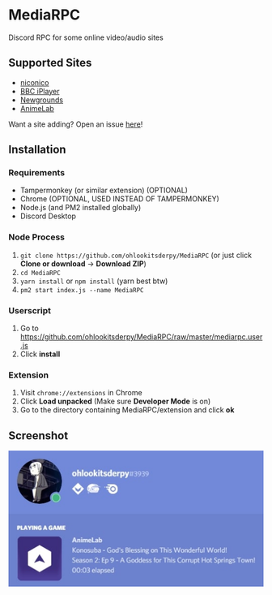 # MediaRPC
Discord RPC for some online video/audio sites

## Supported Sites
* [niconico](https://www.nicovideo.jp)
* [BBC iPlayer](https://www.bbc.co.uk/iplayer)
* [Newgrounds](https://www.newgrounds.com)
* [AnimeLab](https://www.animelab.com)

Want a site adding? Open an issue [here](https://github.com/ohlookitsderpy/MediaRPC/issues/new?assignees=&labels=enhancement&template=new-site.md&title=)!

## Installation 
### Requirements
* Tampermonkey (or similar extension) (OPTIONAL)
* Chrome (OPTIONAL, USED INSTEAD OF TAMPERMONKEY)
* Node.js (and PM2 installed globally)
* Discord Desktop

### Node Process
1. ``git clone https://github.com/ohlookitsderpy/MediaRPC`` (or just click **Clone or download** -> **Download ZIP**)
2. ``cd MediaRPC``
3. ``yarn install`` or ``npm install`` (yarn best btw)
4. ``pm2 start index.js --name MediaRPC``

### Userscript
1. Go to https://github.com/ohlookitsderpy/MediaRPC/raw/master/mediarpc.user.js
2. Click **install**

### Extension
1. Visit ``chrome://extensions`` in Chrome
2. Click **Load unpacked** (Make sure **Developer Mode** is on)
3. Go to the directory containing MediaRPC/extension and click **ok**

## Screenshot
<img src='assets/screenshot.jpg'>